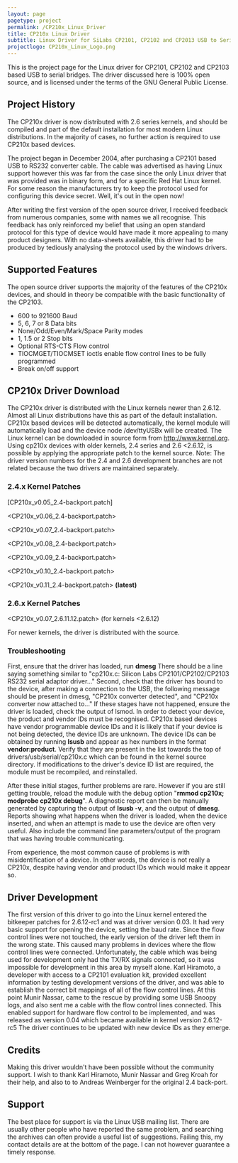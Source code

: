 ```yaml
---
layout: page
pagetype: project
permalink: /CP210x_Linux_Driver
title: CP210x Linux Driver
subtitle: Linux Driver for SiLabs CP2101, CP2102 and CP2013 USB to Serial Bridges
projectlogo: CP210x_Linux_Logo.png
---
```

This is the project page for the Linux driver for CP2101, CP2102 and CP2103 based USB to serial bridges. The driver discussed here is 100% open source, and is licensed under the terms of the GNU General Public License.

## Project History
The CP210x driver is now distributed with 2.6 series kernels, and should be compiled and part of the default installation for most modern Linux distributions. In the majority of cases, no further action is required to use CP210x based devices.

The project began in December 2004, after purchasing a CP2101 based USB to RS232 converter cable. The cable was advertised as having Linux support however this was far from the case since the only Linux driver that was provided was in binary form, and for a specific Red Hat Linux kernel. For some reason the manufacturers try to keep the protocol used for configuring this device secret. Well, it's out in the open now!

After writing the first version of the open source driver, I received feedback from numerous companies, some with names we all recognise. This feedback has only reinforced my belief that using an open standard protocol for this type of device would have made it more appealing to many product designers.
With no data-sheets available, this driver had to be produced by tediously analysing the protocol used by the windows drivers.

## Supported Features
The open source driver supports the majority of the features of the CP210x devices, and should in theory be compatible with the basic functionality of the CP2103.

* 600 to 921600 Baud
* 5, 6, 7 or 8 Data bits
* None/Odd/Even/Mark/Space Parity modes
* 1, 1.5 or 2 Stop bits
* Optional RTS-CTS Flow control
* TIOCMGET/TIOCMSET ioctls enable flow control lines to be fully programmed
* Break on/off support

## CP210x Driver Download
The CP210x driver is distributed with the Linux kernels newer than 2.6.12. Almost all Linux distributions have this as part of the default installation. CP210x based devices will be detected automatically, the kernel module will automatically load and the device node /dev/ttyUSBx will be created. The Linux kernel can be downloaded in source form from <http://www.kernel.org>.
Using cp210x devices with older kernels, 2.4 series and 2.6 <2.6.12, is possible by applying the appropriate patch to the kernel source.
Note: The driver version numbers for the 2.4 and 2.6 development branches are not related because the two drivers are maintained separately.

### 2.4.x Kernel Patches

 [CP210x_v0.05_2.4-backport.patch]
 
 <CP210x_v0.06_2.4-backport.patch>
 
 <CP210x_v0.07_2.4-backport.patch>
 
 <CP210x_v0.08_2.4-backport.patch>
 
 <CP210x_v0.09_2.4-backport.patch>
 
 <CP210x_v0.10_2.4-backport.patch>
 
 <CP210x_v0.11_2.4-backport.patch> **(latest)**

### 2.6.x Kernel Patches 
 <CP210x_v0.07_2.6.11.12.patch> (for kernels <2.6.12)
 
For newer kernels, the driver is distributed with the source.

### Troubleshooting
First, ensure that the driver has loaded, run **dmesg**
There should be a line saying something similar to "cp210x.c: Silicon Labs CP2101/CP2102/CP2103 RS232 serial adaptor driver..."
Second, check that the driver has bound to the device, after making a connection to the USB, the following message should be present in dmesg, "CP210x converter detected", and "CP210x converter now attached to..."
If these stages have not happened, ensure the driver is loaded, check the output of lsmod. In order to detect your device, the product and vendor IDs must be recognised. CP210x based devices have vendor programmable device IDs and it is likely that if your device is not being detected, the device IDs are unknown. The device IDs can be obtained by running **lsusb** and appear as hex numbers in the format **vendor:product**. Verify that they are present in the list towards the top of drivers/usb/serial/cp210x.c which can be found in the kernel source directory. If modifications to the driver's device ID list are required, the module must be recompiled, and reinstalled.

After these initial stages, further problems are rare. However if you are still getting trouble, reload the module with the debug option "**rmmod cp210x; modprobe cp210x debug**". A diagnostic report can then be manually generated by capturing the output of **lsusb -v**, and the output of **dmesg**. Reports showing what happens when the driver is loaded, when the device inserted, and when an attempt is made to use the device are often very useful. Also include the command line parameters/output of the program that was having trouble communicating.

From experience, the most common cause of problems is with misidentification of a device. In other words, the device is not really a CP210x, despite having vendor and product IDs which would make it appear so. 

## Driver Development
The first version of this driver to go into the Linux kernel entered the bitkeeper patches for 2.6.12-rc1 and was at driver version 0.03. It had very basic support for opening the device, setting the baud rate. Since the flow control lines were not touched, the early version of the driver left them in the wrong state. This caused many problems in devices where the flow control lines were connected. Unfortunately, the cable which was being used for development only had the TX/RX signals connected, so it was impossible for development in this area by myself alone.
Karl Hiramoto, a developer with access to a CP2101 evaluation kit, provided excellent information by testing development versions of the driver, and was able to establish the correct bit mappings of all of the flow control lines.
At this point Munir Nassar, came to the rescue by providing some USB Snoopy logs, and also sent me a cable with the flow control lines connected. This enabled support for hardware flow control to be implemented, and was released as version 0.04 which became available in kernel version 2.6.12-rc5
The driver continues to be updated with new device IDs as they emerge.

## Credits
Making this driver wouldn't have been possible without the community support. I wish to thank Karl Hiramoto, Munir Nassar and Greg Kroah for their help, and also to to Andreas Weinberger for the original 2.4 back-port.

## Support
The best place for support is via the Linux USB mailing list. There are usually other people who have reported the same problem, and searching the archives can often provide a useful list of suggestions. Failing this, my contact details are at the bottom of the page. I can not however guarantee a timely response.
